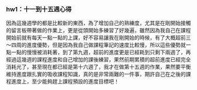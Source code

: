 <h3>hw1：十一到十五週心得</h3>

因為這幾週學的都是比較新的東西，為了增加自己的熟練度，尤其是在剛開始接觸的留言板帶著做的作業上，更是從頭開始多練習了好幾遍，雖然因為我自己在課程開始前就有每天一點一點的上課，好不容易讓我在剛開始的時候，有了大概超前三～四周的進度優勢，但是因為我自己做課程筆記的速度比較慢，所以這些優勢就一點一點的慢慢被消耗著，到了第九週，超前的進度更是已經耗到只剩下兩週了，再經過這幾週的課程進度和自己增加的課後練習，果然前期累積的超前進度已經完全消耗光了，甚至現在都已經是第十六週了，我才在做第十五週的作業，果然要平衡維持進度跟扎實的吸收課程知識，真的是非常兩難的一件事，期許自己在之後的課程進度上，至少能夠趕上課程預設的進度目標吧！
